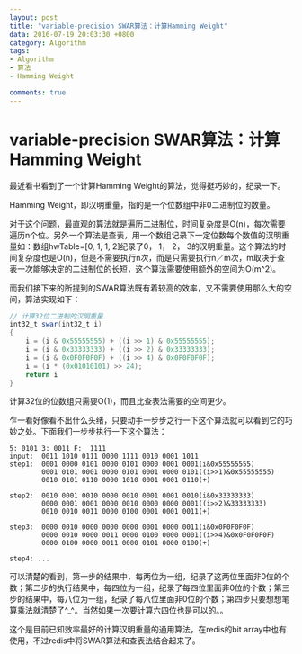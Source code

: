 ```yaml
---
layout: post
title: "variable-precision SWAR算法：计算Hamming Weight"
data: 2016-07-19 20:03:30 +0800
category: Algorithm
tags:
- Algorithm
- 算法
- Hamming Weight

comments: true
---
```


# variable-precision SWAR算法：计算Hamming Weight

最近看书看到了一个计算Hamming Weight的算法，觉得挺巧妙的，纪录一下。

Hamming Weight，即汉明重量，指的是一个位数组中非0二进制位的数量。

对于这个问题，最直观的算法就是遍历二进制位，时间复杂度是O(n)，每次需要遍历n个位。另外一个算法是查表，用一个数组记录下一定位数每个数值的汉明重量如：数组hwTable=[0, 1, 1, 2]纪录了0， 1， 2， 3的汉明重量。这个算法的时间复杂度也是O(n)，但是不需要执行n次，而是只需要执行n／m次，m取决于查表一次能够决定的二进制位的长短，这个算法需要使用额外的空间为O(m^2)。

而我们接下来的所提到的SWAR算法既有着较高的效率，又不需要使用那么大的空间，算法实现如下：

```java
// 计算32位二进制的汉明重量
int32_t swar(int32_t i)
{	
	i = (i & 0x55555555) + ((i >> 1) & 0x55555555);
	i = (i & 0x33333333) + ((i >> 2) & 0x33333333);
	i = (i & 0x0F0F0F0F) + ((i >> 4) & 0x0F0F0F0F);
	i = (i * (0x01010101) >> 24);
	return i
}
```
计算32位的位数组只需要O(1)，而且比查表法需要的空间更少。

乍一看好像看不出什么头绪，只要动手一步步之行一下这个算法就可以看到它的巧妙之处。下面我们一步步执行一下这个算法：

```
5: 0101	3: 0011	F:	1111
input:	0011 1010 0111 0000 1111 0010 0001 1011
step1:	0001 0000 0101 0000 0101 0000 0001 0001(i&0x55555555)
	   	0001 0101 0001 0000 0101 0001 0000 0101((i>>1)&0x55555555)
	   	0010 0101 0110 0000 1010 0001 0001 0110(+)

step2:	0010 0001 0010 0000 0010 0001 0001 0010(i&0x33333333)
		0000 0001 0001 0000 0010 0000 0000 0001((i>>2)&33333333)
		0010 0010 0011 0000 0100 0001 0001 0011(+)

step3:	0000 0010 0000 0000 0000 0001 0000 0011(i&0x0F0F0F0F)
		0000 0010 0000 0011 0000 0100 0000 0001((i>>4)&0x0F0F0F0F)
		0000 0100 0000 0011 0000 0101 0000 0100(+)

step4: ...
```

可以清楚的看到，第一步的结果中，每两位为一组，纪录了这两位里面非0位的个数；第二步的执行结果中，每四位为一组，纪录了每四位里面非0位的个数；第三步的结果中，每八位为一组，纪录了每八位里面非0位的个数；第四步只要想想笔算乘法就清楚了^_^。当然如果一次要计算六四位也是可以的。。

这个是目前已知效率最好的计算汉明重量的通用算法，在redis的bit array中也有使用，不过redis中将SWAR算法和查表法结合起来了。
